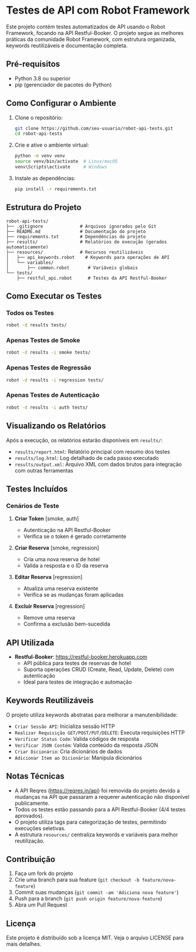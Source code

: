 # Testes de API com Robot Framework

Este projeto contém testes automatizados de API usando o Robot Framework, focando na API Restful-Booker. O projeto segue as melhores práticas da comunidade Robot Framework, com estrutura organizada, keywords reutilizáveis e documentação completa.

## Pré-requisitos

- Python 3.8 ou superior
- pip (gerenciador de pacotes do Python)

## Como Configurar o Ambiente

1. Clone o repositório:
   ```bash
   git clone https://github.com/seu-usuario/robot-api-tests.git
   cd robot-api-tests
   ```

2. Crie e ative o ambiente virtual:
   ```bash
   python -m venv venv
   source venv/bin/activate  # Linux/macOS
   venv\Scripts\activate     # Windows
   ```

3. Instale as dependências:
   ```bash
   pip install -r requirements.txt
   ```

## Estrutura do Projeto

```
robot-api-tests/
├── .gitignore              # Arquivos ignorados pelo Git
├── README.md               # Documentação do projeto
├── requirements.txt        # Dependências do projeto
├── results/                # Relatórios de execução (gerados automaticamente)
├── resources/              # Recursos reutilizáveis
│   ├── api_keywords.robot    # Keywords para operações de API
│   └── variables/
│       ├── common.robot       # Variáveis globais
└── tests/
    ├── restful_api.robot      # Testes da API Restful-Booker
```

## Como Executar os Testes

### Todos os Testes
```bash
robot -d results tests/
```

### Apenas Testes de Smoke
```bash
robot -d results -i smoke tests/
```

### Apenas Testes de Regressão
```bash
robot -d results -i regression tests/
```

### Apenas Testes de Autenticação
```bash
robot -d results -i auth tests/
```

## Visualizando os Relatórios

Após a execução, os relatórios estarão disponíveis em `results/`:

- `results/report.html`: Relatório principal com resumo dos testes
- `results/log.html`: Log detalhado de cada passo executado
- `results/output.xml`: Arquivo XML com dados brutos para integração com outras ferramentas

## Testes Incluídos

### Cenários de Teste

1. **Criar Token** [smoke, auth]
   - Autenticação na API Restful-Booker
   - Verifica se o token é gerado corretamente

2. **Criar Reserva** [smoke, regression]
   - Cria uma nova reserva de hotel
   - Valida a resposta e o ID da reserva

3. **Editar Reserva** [regression]
   - Atualiza uma reserva existente
   - Verifica se as mudanças foram aplicadas

4. **Excluir Reserva** [regression]
   - Remove uma reserva
   - Confirma a exclusão bem-sucedida

## API Utilizada

- **Restful-Booker**: https://restful-booker.herokuapp.com
  - API pública para testes de reservas de hotel
  - Suporta operações CRUD (Create, Read, Update, Delete) com autenticação
  - Ideal para testes de integração e automação

## Keywords Reutilizáveis

O projeto utiliza keywords abstratas para melhorar a manutenibilidade:

- `Criar Sessão API`: Inicializa sessão HTTP
- `Realizar Requisição GET/POST/PUT/DELETE`: Executa requisições HTTP
- `Verificar Status Code`: Valida códigos de resposta
- `Verificar JSON Contém`: Valida conteúdo da resposta JSON
- `Criar Dicionário`: Cria dicionários de dados
- `Adicionar Item ao Dicionário`: Manipula dicionários

## Notas Técnicas

- A API Reqres (https://reqres.in/api) foi removida do projeto devido a mudanças na API que passaram a requerer autenticação não disponível publicamente.
- Todos os testes estão passando para a API Restful-Booker (4/4 testes aprovados).
- O projeto utiliza tags para categorização de testes, permitindo execuções seletivas.
- A estrutura `resources/` centraliza keywords e variáveis para melhor reutilização.

## Contribuição

1. Faça um fork do projeto
2. Crie uma branch para sua feature (`git checkout -b feature/nova-feature`)
3. Commit suas mudanças (`git commit -am 'Adiciona nova feature'`)
4. Push para a branch (`git push origin feature/nova-feature`)
5. Abra um Pull Request

## Licença

Este projeto é distribuído sob a licença MIT. Veja o arquivo LICENSE para mais detalhes.
